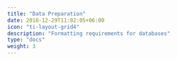 ```yaml
---
title: "Data Preparation"
date: 2018-12-29T11:02:05+06:00
icon: "ti-layout-grid4"
description: "Formatting requirements for databases"
type: "docs"
weight: 3
---
```


